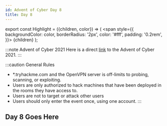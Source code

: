 ```yaml
---
id: Advent of Cyber Day 8
title: Day 8
---
```


export const Highlight = ({children, color}) => (
  <span
    style={{
      backgroundColor: color,
      borderRadius: '2px',
      color: '#fff',
      padding: '0.2rem',
    }}>
    {children}
  </span>
);


:::note Advent of Cyber 2021
Here is a direct [link](https://tryhackme.com/room/adventofcyber3) to the Advent of Cyber 2021.
:::

:::caution General Rules
- *.tryhackme.com and the OpenVPN server is off-limits to probing, scanning, or exploiting.
- Users are only authorized to hack machines that have been deployed in the rooms they have access to.
- Users are not to target or attack other users
- Users should only enter the event once, using one account.
:::

## Day 8 Goes Here